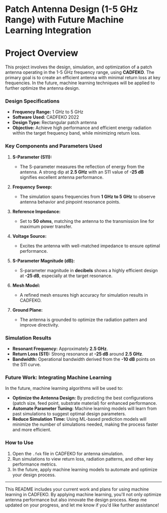 # Patch Antenna Design (1-5 GHz Range) with Future Machine Learning Integration

# Project Overview
This project involves the design, simulation, and optimization of a patch antenna operating in the 1-5 GHz frequency range, using **CADFEKO**. The primary goal is to create an efficient antenna with minimal return loss at key frequencies. In the future, machine learning techniques will be applied to further optimize the antenna design.

### Design Specifications
- **Frequency Range:** 1 GHz to 5 GHz
- **Software Used:** CADFEKO 2022
- **Design Type:** Rectangular patch antenna
- **Objective:** Achieve high performance and efficient energy radiation within the target frequency band, while minimizing return loss.

### **Key Components and Parameters Used**

1. **S-Parameter (S11):**
   - The S-parameter measures the reflection of energy from the antenna. A strong dip at **2.5 GHz** with an S11 value of **-25 dB** signifies excellent antenna performance.

2. **Frequency Sweep:**
   - The simulation spans frequencies from **1 GHz to 5 GHz** to observe antenna behavior and pinpoint resonance points.

3. **Reference Impedance:**
   - Set to **50 ohms**, matching the antenna to the transmission line for maximum power transfer.

4. **Voltage Source:**
   - Excites the antenna with well-matched impedance to ensure optimal performance.

5. **S-Parameter Magnitude (dB):**
   - S-parameter magnitude in **decibels** shows a highly efficient design at **-25 dB**, especially at the target resonance.

6. **Mesh Model:**
   - A refined mesh ensures high accuracy for simulation results in CADFEKO.

7. **Ground Plane:**
   - The antenna is grounded to optimize the radiation pattern and improve directivity.

### **Simulation Results**
- **Resonant Frequency:** Approximately **2.5 GHz**.
- **Return Loss (S11):** Strong resonance at **-25 dB** around **2.5 GHz**.
- **Bandwidth:** Operational bandwidth derived from the **-10 dB** points on the S11 curve.

### **Future Work: Integrating Machine Learning**
In the future, machine learning algorithms will be used to:
- **Optimize the Antenna Design:** By predicting the best configurations (patch size, feed point, substrate material) for enhanced performance.
- **Automate Parameter Tuning:** Machine learning models will learn from past simulations to suggest optimal design parameters.
- **Reduce Simulation Time:** Using ML-based prediction models will minimize the number of simulations needed, making the process faster and more efficient.

### **How to Use**
1. Open the `.fek` file in CADFEKO for antenna simulation.
2. Run simulations to view return loss, radiation patterns, and other key performance metrics.
3. In the future, apply machine learning models to automate and optimize your design process.

---

This README includes your current work and plans for using machine learning in CADFEKO. By applying machine learning, you'll not only optimize antenna performance but also innovate the design process. Keep me updated on your progress, and let me know if you'd like further assistance!
